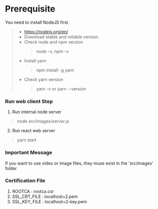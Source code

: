 # Prerequisite
You need to install NodeJS first.
> - https://nodejs.org/en/
> - Download stable and reliable version.
> - Check node and npm version
>   > node -v, npm -v
> - Install yarn
>   > npm install -g yarn
> - Check yarn version
>   > yarn -v or yarn --version

### Run web client Step
1. Run internal node server
> node src/images/server.js
2. Run react web server
> yarn start

### Important Message
If you want to use video or image files,
they muse exist in the 'src/images' folder

### Certification File
1. ROOTCA : rootca.csr
2. SSL_CRT_FILE : localhost+2.pem
3. SSL_KEY_FILE : localhost+2-key.pem
